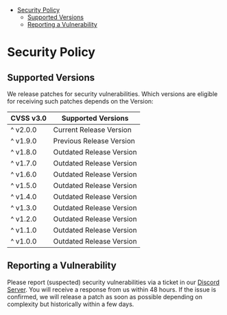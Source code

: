 <!-- START doctoc generated TOC please keep comment here to allow auto update -->
<!-- DON'T EDIT THIS SECTION, INSTEAD RE-RUN doctoc TO UPDATE -->


- [Security Policy](#security-policy)
  - [Supported Versions](#supported-versions)
  - [Reporting a Vulnerability](#reporting-a-vulnerability)

<!-- END doctoc generated TOC please keep comment here to allow auto update -->

# Security Policy

## Supported Versions

We release patches for security vulnerabilities. Which versions are eligible
for receiving such patches depends on the Version:

| CVSS v3.0 | Supported Versions                        |
| --------- | ----------------------------------------- |
| ^ v2.0.0  | Current Release Version                   |
| ^ v1.9.0  | Previous Release Version                  |
| ^ v1.8.0  | Outdated Release Version                  |
| ^ v1.7.0  | Outdated Release Version                  |
| ^ v1.6.0  | Outdated Release Version                  |
| ^ v1.5.0  | Outdated Release Version                  |
| ^ v1.4.0  | Outdated Release Version                  |
| ^ v1.3.0  | Outdated Release Version                  |
| ^ v1.2.0  | Outdated Release Version                  |
| ^ v1.1.0  | Outdated Release Version                  |
| ^ v1.0.0  | Outdated Release Version                  |

## Reporting a Vulnerability

Please report (suspected) security vulnerabilities via a ticket in our [Discord Server](https://dscjobs.org/discord). 
You will receive a response from us within 48 hours. If the issue is confirmed, we will release 
a patch as soon as possible depending on complexity but historically within a few days.